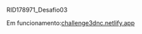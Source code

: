 RID178971_Desafio03

Em funcionamento:[challenge3dnc.netlify.app](https://challenge3dnc.netlify.app/)
